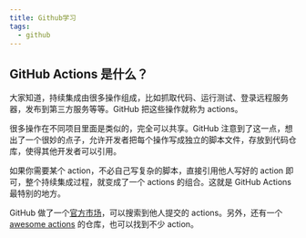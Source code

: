```yaml
---
title: Github学习
tags:
  - github
---
```


## GitHub Actions 是什么？

大家知道，持续集成由很多操作组成，比如抓取代码、运行测试、登录远程服务器，发布到第三方服务等等。GitHub 把这些操作就称为 actions。

很多操作在不同项目里面是类似的，完全可以共享。GitHub 注意到了这一点，想出了一个很妙的点子，允许开发者把每个操作写成独立的脚本文件，存放到代码仓库，使得其他开发者可以引用。

如果你需要某个 action，不必自己写复杂的脚本，直接引用他人写好的 action 即可，整个持续集成过程，就变成了一个 actions 的组合。这就是 GitHub Actions 最特别的地方。

GitHub 做了一个[官方市场](https://github.com/marketplace?type=actions)，可以搜索到他人提交的 actions。另外，还有一个 [awesome actions](https://github.com/sdras/awesome-actions) 的仓库，也可以找到不少 action。